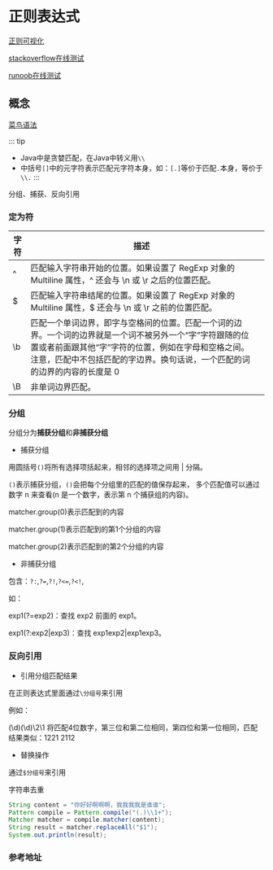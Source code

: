---
---
# 正则表达式

[正则可视化](https://jex.im/regulex/#!flags=&re=%5E(a%7Cb)*%3F%24)

[stackoverflow在线测试](http://stackoverflow.org.cn/regex/)

[runoob在线测试](https://c.runoob.com/front-end/854/)

## 概念

[菜鸟语法](https://www.runoob.com/regexp/regexp-syntax.html)

::: tip

- Java中是贪婪匹配，在Java中转义用`\\`
- 中括号`[]`中的元字符表示匹配元字符本身，如：`[.]`等价于匹配`.`本身，等价于`\\.`
  :::

分组、捕获、反向引用

### 定为符

| 字符 | 描述                                                                                                                         |   |
|----|----------------------------------------------------------------------------------------------------------------------------|---|
| ^  | 匹配输入字符串开始的位置。如果设置了 RegExp 对象的 Multiline 属性，^ 还会与 \n 或 \r 之后的位置匹配。                                                          |   |
| $  | 匹配输入字符串结尾的位置。如果设置了 RegExp 对象的 Multiline 属性，$ 还会与 \n 或 \r 之前的位置匹配。                                                          |   |
| \b | 匹配一个单词边界，即字与空格间的位置。匹配一个词的边界。一个词的边界就是一个词不被另外一个“字”字符跟随的位置或者前面跟其他“字”字符的位置，例如在字母和空格之间。注意，匹配中不包括匹配的字边界。换句话说，一个匹配的词的边界的内容的长度是 0	 |   |
| \B | 非单词边界匹配。                                                                                                                   |   |

### 分组

分组分为**捕获分组**和**非捕获分组**

- 捕获分组

用圆括号`()`将所有选择项括起来，相邻的选择项之间用 | 分隔。

`()`表示捕获分组，`()`会把每个分组里的匹配的值保存起来， 多个匹配值可以通过数字 n 来查看(n 是一个数字，表示第 n
个捕获组的内容)。

matcher.group(0)表示匹配到的内容

matcher.group(1)表示匹配到的第1个分组的内容

matcher.group(2)表示匹配到的第2个分组的内容

- 非捕获分组

包含：`?:`,`?=`,`?!`,`?<=`,`?<!`,

如：

exp1(?=exp2)：查找 exp2 前面的 exp1。

exp1(?:exp2|exp3)：查找 exp1exp2|exp1exp3。

### 反向引用

- 引用分组匹配结果

在正则表达式里面通过`\分组号`来引用

例如：

(\d)(\d)\2\1 将匹配4位数字，第三位和第二位相同，第四位和第一位相同，匹配结果类似：1221 2112

- 替换操作

通过`$分组号`来引用

字符串去重
```java
String content = "你好好啊啊啊，我我我我是谁谁";
Pattern compile = Pattern.compile("(.)\\1+");
Matcher matcher = compile.matcher(content);
String result = matcher.replaceAll("$1");
System.out.println(result);
```

### 参考地址

